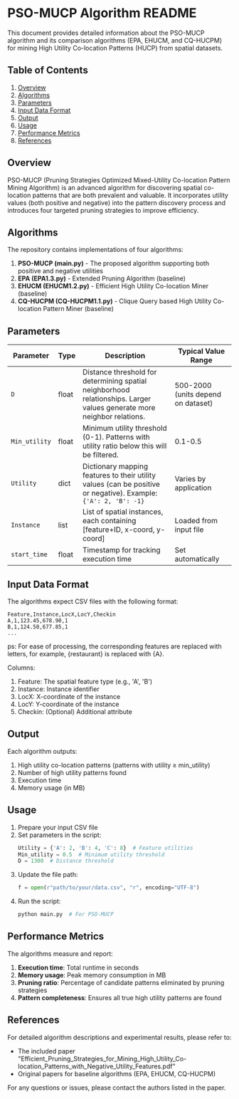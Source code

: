 # PSO-MUCP Algorithm README

This document provides detailed information about the PSO-MUCP algorithm and its comparison algorithms (EPA, EHUCM, and CQ-HUCPM) for mining High Utility Co-location Patterns (HUCP) from spatial datasets.

## Table of Contents
1. [Overview](#overview)
2. [Algorithms](#algorithms)
3. [Parameters](#parameters)
4. [Input Data Format](#input-data-format)
5. [Output](#output)
6. [Usage](#usage)
7. [Performance Metrics](#performance-metrics)
8. [References](#references)

## Overview

PSO-MUCP (Pruning Strategies Optimized Mixed-Utility Co-location Pattern Mining Algorithm) is an advanced algorithm for discovering spatial co-location patterns that are both prevalent and valuable. It incorporates utility values (both positive and negative) into the pattern discovery process and introduces four targeted pruning strategies to improve efficiency.

## Algorithms

The repository contains implementations of four algorithms:

1. **PSO-MUCP (main.py)** - The proposed algorithm supporting both positive and negative utilities
2. **EPA (EPA1.3.py)** - Extended Pruning Algorithm (baseline)
3. **EHUCM (EHUCM1.2.py)** - Efficient High Utility Co-location Miner (baseline)
4. **CQ-HUCPM (CQ-HUCPM1.1.py)** - Clique Query based High Utility Co-location Pattern Miner (baseline)

## Parameters

| Parameter | Type | Description | Typical Value Range |
|-----------|------|-------------|---------------------|
| `D` | float | Distance threshold for determining spatial neighborhood relationships. Larger values generate more neighbor relations. | 500-2000 (units depend on dataset) |
| `Min_utility` | float | Minimum utility threshold (0-1). Patterns with utility ratio below this will be filtered. | 0.1-0.5 |
| `Utility` | dict | Dictionary mapping features to their utility values (can be positive or negative). Example: `{'A': 2, 'B': -1}` | Varies by application |
| `Instance` | list | List of spatial instances, each containing [feature+ID, x-coord, y-coord] | Loaded from input file |
| `start_time` | float | Timestamp for tracking execution time | Set automatically |

## Input Data Format

The algorithms expect CSV files with the following format:
```
Feature,Instance,LocX,LocY,Checkin
A,1,123.45,678.90,1
B,1,124.50,677.85,1
...
```
ps: For ease of processing, the corresponding features are replaced with letters, for example, {restaurant} is replaced with {A}.

Columns:
1. Feature: The spatial feature type (e.g., 'A', 'B')
2. Instance: Instance identifier
3. LocX: X-coordinate of the instance
4. LocY: Y-coordinate of the instance
5. Checkin: (Optional) Additional attribute

## Output

Each algorithm outputs:
1. High utility co-location patterns (patterns with utility ≥ min_utility)
2. Number of high utility patterns found
3. Execution time
4. Memory usage (in MB)

## Usage

1. Prepare your input CSV file
2. Set parameters in the script:
   ```python
   Utility = {'A': 2, 'B': 4, 'C': 8}  # Feature utilities
   Min_utility = 0.5  # Minimum utility threshold
   D = 1300  # Distance threshold
   ```
3. Update the file path:
   ```python
   f = open(r"path/to/your/data.csv", "r", encoding="UTF-8")
   ```
4. Run the script:
   ```bash
   python main.py  # For PSO-MUCP
   ```

## Performance Metrics

The algorithms measure and report:
1. **Execution time**: Total runtime in seconds
2. **Memory usage**: Peak memory consumption in MB
3. **Pruning ratio**: Percentage of candidate patterns eliminated by pruning strategies
4. **Pattern completeness**: Ensures all true high utility patterns are found

## References

For detailed algorithm descriptions and experimental results, please refer to:
- The included paper "Efficient_Pruning_Strategies_for_Mining_High_Utility_Co-location_Patterns_with_Negative_Utility_Features.pdf"
- Original papers for baseline algorithms (EPA, EHUCM, CQ-HUCPM)

For any questions or issues, please contact the authors listed in the paper.
